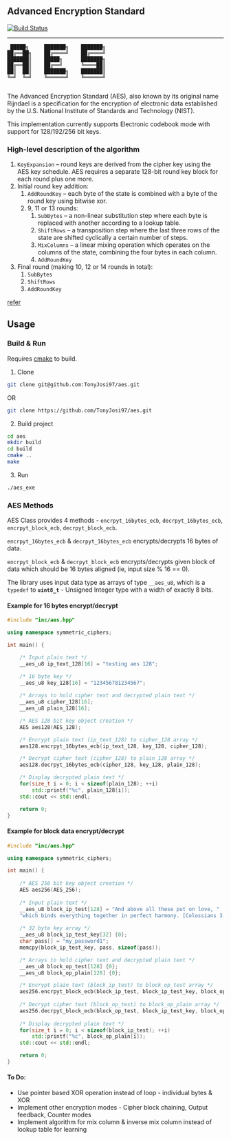 ## Advanced Encryption Standard 

[![Build Status](https://travis-ci.org/TonyJosi97/aes.svg?branch=master)](https://travis-ci.org/TonyJosi97/aes)

_______

``` 
 █████╗     ███████╗    ███████╗
██╔══██╗    ██╔════╝    ██╔════╝
███████║    █████╗      ███████╗
██╔══██║    ██╔══╝      ╚════██║
██║  ██║    ███████╗    ███████║
╚═╝  ╚═╝    ╚══════╝    ╚══════╝
                                                                                          
```

The Advanced Encryption Standard (AES), also known by its original name Rijndael is a specification for the encryption of electronic data established by the U.S. National Institute of Standards and Technology (NIST).

This implementation currently supports Electronic codebook mode with support for 128/192/256 bit keys.

### High-level description of the algorithm
1. `KeyExpansion` – round keys are derived from the cipher key using the AES key schedule. AES requires a separate 128-bit round key block for each round plus one more.
2. Initial round key addition:
    1. `AddRoundKey` – each byte of the state is combined with a byte of the round key using bitwise xor.
    2. 9, 11 or 13 rounds:
        1. `SubBytes` – a non-linear substitution step where each byte is replaced with another according to a lookup table.
        2. `ShiftRows` – a transposition step where the last three rows of the state are shifted cyclically a certain number of steps.
        3. `MixColumns` – a linear mixing operation which operates on the columns of the state, combining the four bytes in each column.
        4. `AddRoundKey`
3. Final round (making 10, 12 or 14 rounds in total):
    1. `SubBytes`
    2. `ShiftRows`
    3. `AddRoundKey`

[refer](https://en.wikipedia.org/wiki/Advanced_Encryption_Standard)

## Usage

### Build & Run

Requires [cmake](https://cmake.org/) to build.

1. Clone

``` sh
git clone git@github.com:TonyJosi97/aes.git
```
OR
``` sh
git clone https://github.com/TonyJosi97/aes.git
```

2. Build project

``` sh
cd aes
mkdir build
cd build
cmake ..
make
```

3. Run

``` sh
./aes_exe
```

### AES Methods

AES Class provides 4 methods - `encrpyt_16bytes_ecb`, `decrpyt_16bytes_ecb`, `encrpyt_block_ecb`, `decrpyt_block_ecb`. 

`encrpyt_16bytes_ecb` & `decrpyt_16bytes_ecb` encrypts/decrypts 16 bytes of data.

`encrpyt_block_ecb` & `decrpyt_block_ecb` encrypts/decrypts given block of data which should be 16 bytes aligned (ie, input size % 16 == 0).

The library uses input data type as arrays of type `__aes_u8`, which is a `typedef` to **`uint8_t`** - Unsigned Integer type with a width of exactly 8 bits.

#### Example for 16 bytes encrypt/decrypt

``` C++
#include "inc/aes.hpp"

using namespace symmetric_ciphers;

int main() {

    /* Input plain text */
    __aes_u8 ip_text_128[16] = "testing aes 128";

    /* 16 byte key */
    __aes_u8 key_128[16] = "123456781234567";
    
    /* Arrays to hold cipher text and decrypted plain text */
    __aes_u8 cipher_128[16];
    __aes_u8 plain_128[16];

    /* AES 128 bit key object creation */
    AES aes128(AES_128);

    /* Encrypt plain text (ip_text_128) to cipher_128 array */
    aes128.encrpyt_16bytes_ecb(ip_text_128, key_128, cipher_128);

    /* Decrypt cipher text (cipher_128) to plain_128 array */
    aes128.decrpyt_16bytes_ecb(cipher_128, key_128, plain_128);

    /* Display decrypted plain text */
    for(size_t i = 0; i < sizeof(plain_128); ++i)
        std::printf("%c", plain_128[i]);
    std::cout << std::endl;

    return 0;
}
``` 

#### Example for block data encrypt/decrypt

``` C++
#include "inc/aes.hpp"

using namespace symmetric_ciphers;

int main() {
    
    /* AES 256 bit key object creation */
    AES aes256(AES_256);
    
    /* Input plain text */
    __aes_u8 block_ip_test[128] = "And above all these put on love, "
    "which binds everything together in perfect harmony. [Colossians 3:14]"; 
    
    /* 32 byte key array */
    __aes_u8 block_ip_test_key[32] {0};
    char pass[] = "my_password1";
    memcpy(block_ip_test_key, pass, sizeof(pass));

    /* Arrays to hold cipher text and decrypted plain text */
    __aes_u8 block_op_test[128] {0};
    __aes_u8 block_op_plain[128] {0};

    /* Encrypt plain text (block_ip_test) to block_op_test array */
    aes256.encrpyt_block_ecb(block_ip_test, block_ip_test_key, block_op_test, sizeof(block_ip_test), sizeof(block_ip_test_key));
    
    /* Decrypt cipher text (block_op_test) to block_op_plain array */
    aes256.decrpyt_block_ecb(block_op_test, block_ip_test_key, block_op_plain, sizeof(block_op_test), sizeof(block_ip_test_key));
    
    /* Display decrypted plain text */
    for(size_t i = 0; i < sizeof(block_ip_test); ++i)
        std::printf("%c", block_op_plain[i]);
    std::cout << std::endl;

    return 0;
}
```

#### To Do:
* Use pointer based XOR operation instead of loop - individual bytes & XOR
* Implement other encryption modes - Cipher block chaining, Output feedback, Counter modes
* Implement algorithm for mix column & inverse mix column instead of lookup table for learning

